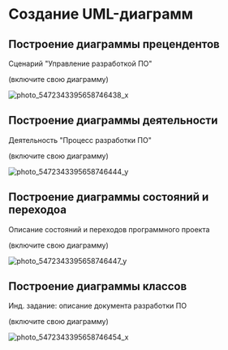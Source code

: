 # Создание UML-диаграмм

## Построение диаграммы прецендентов

Сценарий "Управление разработкой ПО"

(включите свою диаграмму)

![photo_5472343395658746438_x](https://github.com/LevSebelev/docs-management-course/assets/113666462/fb6bc76a-0454-4928-af09-81a1ab9e846c)


## Построение диаграммы деятельности

Деятельность "Процесс разработки ПО"

(включите свою диаграмму)

![photo_5472343395658746444_y](https://github.com/LevSebelev/docs-management-course/assets/113666462/90f8fae7-c102-4208-b3b9-2f894d91bea9)


## Построение диаграммы состояний и переходоа

Описание состояний и переходов программного проекта

(включите свою диаграмму)

![photo_5472343395658746447_y](https://github.com/LevSebelev/docs-management-course/assets/113666462/a4f172d1-ccd3-4c80-85f1-e21d9ca65c9d)


## Построение диаграммы классов

Инд. задание: описание документа разработки ПО

(включите свою диаграмму)

![photo_5472343395658746454_x](https://github.com/LevSebelev/docs-management-course/assets/113666462/f9b8c1f3-ea6e-4de5-9186-5bf269d83d29)




